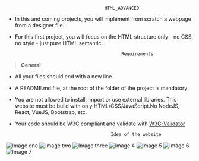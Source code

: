                                          HTML_ADVANCED

* In this and coming projects, you will implement from scratch a webpage from a designer file.

* For this first project, you will focus on the HTML structure only - no CSS, no style - just pure HTML semantic.

                                              Requirements

> **General**

* All your files should end with a new line
* A README.md file, at the root of the folder of the project is mandatory
* You are not allowed to install, import or use external libraries. This website must be build with only HTML/CSS/JavaScript.No NodeJS, React, VueJS, Bootstrap, etc.
* Your code should be W3C compliant and validate with [W3C-Validator](https://intranet.aluswe.com/rltoken/Dzwkd63Mmcw7FNXDmnGTsg)

                                          Idea of the website

![Image one](https://user-images.githubusercontent.com/109439888/214020630-738bc53c-a165-4c25-9faf-bb230d5ae43a.png)
![Image two](https://user-images.githubusercontent.com/109439888/214020748-c42b259e-df6d-4537-920d-6ea90b9b4887.png)
![Image three](https://user-images.githubusercontent.com/109439888/214020786-c26f7c70-cd19-4489-9108-f851359f19c2.png)
![Image 4](https://user-images.githubusercontent.com/109439888/214020915-22e9ac36-75e4-4a69-beb9-1f98056c40fa.png)
![Image 5](https://user-images.githubusercontent.com/109439888/214020930-0b188007-14aa-412e-846b-10b26624e42f.png)
![Image 6](https://user-images.githubusercontent.com/109439888/214020957-a52fc19f-56a4-4230-822a-c76401d5e242.png)
![Image 7](https://user-images.githubusercontent.com/109439888/214020975-8fddb863-5b5f-4c8a-90db-5306b6256b03.png)
